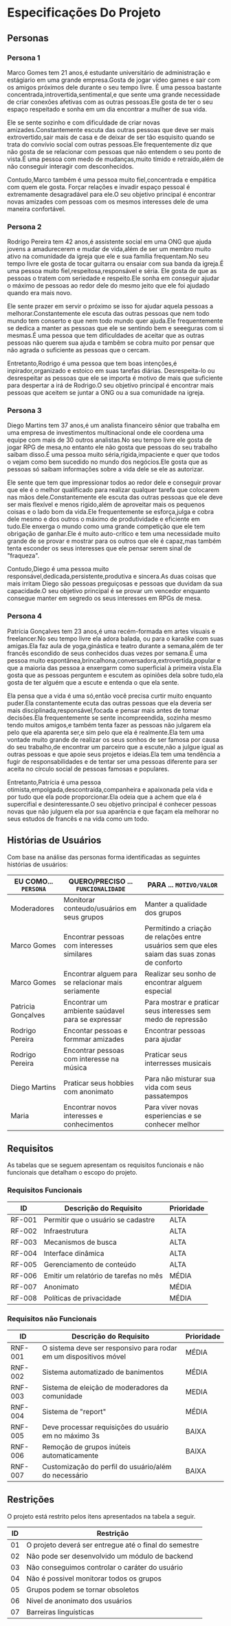 # Especificações Do Projeto

## Personas

### Persona 1

Marco Gomes tem 21 anos,é estudante universitário de administração e estágiario em uma 
grande empresa.Gosta de jogar video games e sair com os amigos próximos dele durante o seu tempo livre.
É uma pessoa bastante concentrada,introvertida,sentimental,e que sente uma grande necessidade de criar 
conexões afetivas com as outras pessoas.Ele gosta de ter o seu espaço respeitado e sonha em um dia encontrar
a mulher de sua vida.

Ele se sente sozinho e com dificuldade de criar novas amizades.Constantemente escuta das outras
pessoas que deve ser mais extrovertido,sair mais de casa e de deixar de ser tão esquisito quando
se trata do convívio social com outras pessoas.Ele frequentemente diz que não gosta de se relacionar
com pessoas que não entendem o seu ponto de vista.É uma pessoa com medo de mudanças,muito tímido 
e retraído,além de não conseguir interagir com desconhecidos.

Contudo,Marco também é uma pessoa muito fiel,concentrada e empática com quem ele gosta.
Forçar relações e invadir  espaço pessoal é extremamente desagradável para ele.O seu objetivo
principal é encontrar novas amizades com pessoas com os mesmos interesses dele de uma maneira confortável.



### Persona 2

Rodrigo Pereira tem 42 anos,é assistente social em uma ONG que ajuda jovens a amadurecerem e mudar de vida,além 
de ser um membro muito ativo na comunidade da igreja que ele e sua família frequentam.No seu tempo livre ele 
gosta de tocar guitarra ou ensaiar com sua banda da igreja.É uma pessoa muito fiel,respeitosa,responsável e séria.
Ele gosta de que as pessoas o tratem com seriedade e respeito.Ele sonha em conseguir ajudar o máximo  de pessoas
ao redor dele do mesmo jeito que ele foi ajudado quando era mais novo.

Ele sente prazer em servir o próximo se isso for ajudar aquela pessoas a melhorar.Constantemente ele escuta das
outras pessoas que nem todo mundo tem conserto e que nem todo mundo quer ajuda.Ele frequentemente se dedica a 
manter as pessoas que ele se sentindo bem e seeeguras com si mesmas.É uma pessoa que tem dificuldades de aceitar que
as outras pessoas não querem sua ajuda e tambêm se cobra muito por pensar que não agrada o suficiente as pessoas 
que o cercam.

Entretanto,Rodrigo é uma pessoa que tem boas intenções,é inpirador,organizado e estoico em suas tarefas diárias.
Desrespeita-lo ou desrespeitar as pessoas que ele se importa é motivo de mais que suficiente para despertar a irá de
Rodrigo.O seu objetivo principal é encontrar mais pessoas que aceitem se juntar a  ONG ou a sua comunidade na igreja.

### Persona 3

Diego Martins tem 37 anos,é um analista financeiro sênior que trabalha em uma empresa de investimentos multinacional
onde ele coordena uma equipe com mais de 30 outros analistas.No seu tempo livre ele gosta de jogar RPG de mesa,no entanto 
ele não gosta que pessoas do seu trabalho saibam disso.É uma pessoa muito séria,rígida,impaciente e quer que todos o
vejam como bem sucedido no mundo dos negócios.Ele gosta que as pessoas só saibam informações sobre a vida dele se ele 
as autorizar.

Ele sente que tem que  impressionar todos ao redor dele e conseguir provar que ele é o melhor qualificado para realizar
qualquer tarefa que colocarem nas mãos dele.Constantemente ele escuta das outras pessoas que ele deve ser mais flexível 
e menos rígido,além de aproveitar mais os pequenos coisas e o lado bom da vida.Ele frequentemente se esforça,julga e cobra
dele mesmo e dos outros o máximo de produtividade e eficiente em tudo.Ele enxerga o mundo como uma grande competição que 
ele tem obrigação de ganhar.Ele é muito auto-crítico e tem uma necessidade muito grande de se provar e mostrar para os outros
que ele é capaz,mas também tenta esconder os seus interesses que ele pensar serem sinal de "fraqueza".

Contudo,Diego é uma pessoa muito responsável,dedicada,persistente,produtiva e sincera.As duas coisas que mais irritam 
Diego são pessoas preguiçosas e pessoas que duvidam da sua capacidade.O seu objetivo principal é se provar um vencedor 
enquanto consegue manter em segredo os seus interesses em RPGs de mesa.



### Persona 4

Patrícia Gonçalves tem 23 anos,é uma recém-formada em artes visuais e freelancer.No seu tempo livre ela adora balada,
ou para o karaôke com suas amigas.Ela faz aula de yoga,ginástica e teatro durante a semana,além de ter francês escondido de seus conhecidos duas vezes por semana.É uma pessoa muito espontânea,brincalhona,conversadora,extrovertida,popular e que a maioria das
pessoa a enxergarm como superficial à primeira vista.Ela gosta que as pessoas perguntem e escutem as opiniôes dela sobre tudo,ela
gosta de ter alguém que a escute e entenda o que ela sente.

Ela pensa que a vida é uma só,então você precisa curtir muito enquanto puder.Ela constantemente ecuta das outras pessoas que ela
deveria ser mais disciplinada,responsável,focada e pensar mais antes de tomar decisões.Ela frequentemente se sente incompreendida,
sozinha mesmo tendo muitos amigos,e também tenta fazer as pessoas não julgarem ela pelo que ela aparenta ser,e sim pelo que ela é realmente.Ela tem uma vontade muito grande de realizar os seus sonhos de ser famosa por causa do seu trabalho,de encontrar um parceiro
que a escute,não a julgue igual as outras pessoas e que apoie seus projetos e ideias.Ela tem uma tendência a fugir de responsabilidades
e de tentar ser uma pessoas diferente para ser aceita no círculo social de pessoas famosas e populares.

Entretanto,Patrícia é uma pessoa otimista,empolgada,descontraída,companheira e apaixonada pela vida e por tudo que ela pode
proporcionar.Ela odeia que a achem que ela é supercifial e desinteressante.O seu objetivo principal é conhecer pessoas novas que 
não julguem ela por sua aparência e que façam ela melhorar no seus estudos de francês e na vida como um todo.




## Histórias de Usuários

Com base na análise das personas forma identificadas as seguintes histórias de usuários:

| EU COMO... `PERSONA` | QUERO/PRECISO ... `FUNCIONALIDADE`                  | PARA ... `MOTIVO/VALOR`                                                                       |
| -------------------- | --------------------------------------------------- | --------------------------------------------------------------------------------------------- |
| Moderadores          | Monitorar conteudo/usuários em seus grupos          | Manter a qualidade dos grupos                                                                 |
| Marco Gomes          | Encontrar pessoas com interesses similares          | Permitindo a criação de relações entre usuários sem que eles saiam das suas zonas de conforto |
| Marco Gomes          | Encontrar alguem para se relacionar mais seriamente | Realizar seu sonho de encontrar alguem especial                                               |
| Patricia Gonçalves   | Encontrar um ambiente saúdavel para se expressar    | Para mostrar e praticar seus interesses sem medo de repressão                                 |
| Rodrigo Pereira      | Encontar pessoas e formmar amizades                 | Encontrar pessoas para ajudar                                                                 |
| Rodrigo Pereira      | Encontrar pessoas com interesse na música           | Praticar seus interresses musicais                                                            |
| Diego Martins        | Praticar seus hobbies com anonimato                 | Para não misturar sua vida com seus passatempos                                               |
| Maria                | Encontrar novos interesses e conhecimentos          | Para viver novas esperiencias e se conhecer melhor                                            |


## Requisitos

As tabelas que se seguem apresentam os requisitos funcionais e não funcionais que detalham o escopo do projeto.

### Requisitos Funcionais

| ID     | Descrição do Requisito                | Prioridade |
| ------ | ------------------------------------- | ---------- |
| RF-001 | Permitir que o usuário se cadastre    | ALTA       |
| RF-002 | Infraestrutura                        | ALTA       |
| RF-003 | Mecanismos de busca                   | ALTA       |
| RF-004 | Interface dinâmica                    | ALTA       |
| RF-005 | Gerenciamento de conteúdo             | ALTA       |
| RF-006 | Emitir um relatório de tarefas no mês | MÉDIA      |
| RF-007 | Anonimato                             | MÉDIA      |
| RF-008 | Políticas de privacidade              | MÉDIA      |

### Requisitos não Funcionais

| ID      | Descrição do Requisito                                            | Prioridade |
| ------- | ----------------------------------------------------------------- | ---------- |
| RNF-001 | O sistema deve ser responsivo para rodar em um dispositivos móvel | MÉDIA      |
| RNF-002 | Sistema automatizado de banimentos                                | MÉDIA      |
| RNF-003 | Sistema de eleição de moderadores da comunidade                   | MEDIA      |
| RNF-004 | Sistema de "report"                                               | MÉDIA      |
| RNF-005 | Deve processar requisições do usuário em no máximo 3s             | BAIXA      |
| RNF-006 | Remoção de grupos inúteis automaticamente                         | BAIXA      |
| RNF-007 | Customização do perfil do usuário/além do necessário              | BAIXA      |


## Restrições

O projeto está restrito pelos itens apresentados na tabela a seguir.

| ID  | Restrição                                             |
| --- | ----------------------------------------------------- |
| 01  | O projeto deverá ser entregue até o final do semestre |
| 02  | Não pode ser desenvolvido um módulo de backend        |
| 03  | Não conseguimos controlar o caráter do usuário        |
| 04  | Não é possivel monitorar todos os grupos              |
| 05  | Grupos podem se tornar obsoletos                      |
| 06  | Nivel de anonimato dos usuários                       |
| 07  | Barreiras linguísticas                                |
